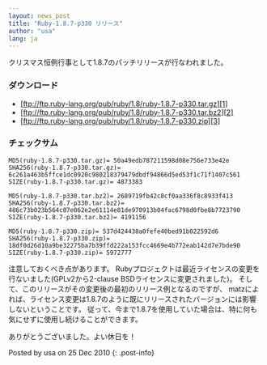 ```yaml
---
layout: news_post
title: "Ruby-1.8.7-p330 リリース"
author: "usa"
lang: ja
---
```


クリスマス恒例行事として1.8.7のパッチリリースが行なわれました。

### ダウンロード

* [ftp://ftp.ruby-lang.org/pub/ruby/1.8/ruby-1.8.7-p330.tar.gz][1]
* [ftp://ftp.ruby-lang.org/pub/ruby/1.8/ruby-1.8.7-p330.tar.bz2][2]
* [ftp://ftp.ruby-lang.org/pub/ruby/1.8/ruby-1.8.7-p330.zip][3]

### チェックサム

    MD5(ruby-1.8.7-p330.tar.gz)= 50a49edb787211598d08e756e733e42e
    SHA256(ruby-1.8.7-p330.tar.gz)= 6c261a463b5ffce1dc0920c980218379479dbdf94866d5ed53f1c71f1407c561
    SIZE(ruby-1.8.7-p330.tar.gz)= 4873383
    
    MD5(ruby-1.8.7-p330.tar.bz2)= 2689719fb42c8cf0aa336f8c8933f413
    SHA256(ruby-1.8.7-p330.tar.bz2)= 486c73b023b564c07e062e2e61114e81de970913b04fac6798d0fbe8b7723790
    SIZE(ruby-1.8.7-p330.tar.bz2)= 4191156
    
    MD5(ruby-1.8.7-p330.zip)= 537d424438a0fefe40bed91b022592d6
    SHA256(ruby-1.8.7-p330.zip)= 18df0d26d10a9be32275ba7b39ffd222a153fcc4669e4b772eab142d7e7bde90
    SIZE(ruby-1.8.7-p330.zip)= 5972777

注意しておくべき点があります。 Rubyプロジェクトは最近ライセンスの変更を行ないました(GPLv2から2-clause
BSDライセンスに変更されました)。 そして、このリリースがその変更後の最初のリリース例となるのですが、
matzによれば、ライセンス変更は1.8.7のように既にリリースされたバージョンには影響しないということです。
従って、今まで1.8.7を使用していた場合は、特に何も気にせずに使用し続けることができます。

ありがとうございました。よい休日を！

Posted by usa on 25 Dec 2010
{: .post-info}



[1]: ftp://ftp.ruby-lang.org/pub/ruby/1.8/ruby-1.8.7-p330.tar.gz 
[2]: ftp://ftp.ruby-lang.org/pub/ruby/1.8/ruby-1.8.7-p330.tar.bz2 
[3]: ftp://ftp.ruby-lang.org/pub/ruby/1.8/ruby-1.8.7-p330.zip 
